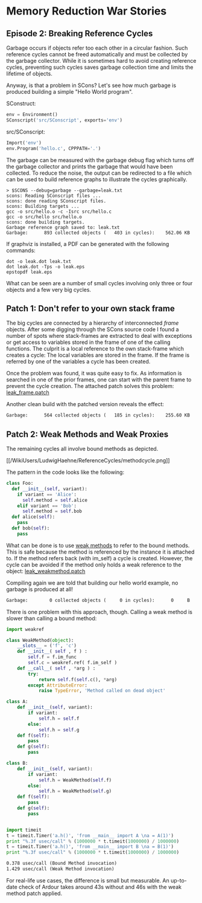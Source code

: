 

# Memory Reduction War Stories


## Episode 2: Breaking Reference Cycles

Garbage occurs if objects refer too each other in a circular fashion. Such reference cycles cannot be freed automatically and must be collected by the garbage collector. While it is sometimes hard to avoid creating reference cycles, preventing such cycles saves garbage collection time and limits the lifetime of objects. 

Anyway, is that a problem in SCons? Let's see how much garbage is produced building a simple "Hello World program". 

SConstruct: 
```python
env = Environment()
SConscript('src/SConscript', exports='env')
```
src/SConscript: 
```python
Import('env')
env.Program('hello.c', CPPPATH='.')
```
The garbage can be measured with the garbage debug flag which turns off the garbage collector and prints the garbage that would have been collected. To reduce the noise, the output can be redirected to a file which can be used to build reference graphs to illustrate the cycles graphically. 


```console
> $SCONS --debug=garbage --garbage=leak.txt
scons: Reading SConscript files ...
scons: done reading SConscript files.
scons: Building targets ...
gcc -o src/hello.o -c -Isrc src/hello.c
gcc -o src/hello src/hello.o
scons: done building targets.
Garbage reference graph saved to: leak.txt
Garbage:      893 collected objects (   403 in cycles):    562.06 KB
```
If graphviz is installed, a PDF can be generated with the following commands: 


```console
dot -o leak.dot leak.txt
dot leak.dot -Tps -o leak.eps
epstopdf leak.eps
```
What can be seen are a number of small cycles involving only three or four objects and a few very big cycles.  


## Patch 1: Don't refer to your own stack frame

The big cycles are connected by a hierarchy of interconnected _frame_ objects. After some digging through the SCons source code I found a number of spots where stack-frames are extracted to deal with exceptions or get access to variables stored in the frame of one of the calling functions. The culprit is a local reference to the own stack-frame which creates a cycle: The local variables are stored in the frame. If the frame is referred by one of the variables a cycle has been created. 

Once the problem was found, it was quite easy to fix. As information is searched in one of the prior frames, one can start with the parent frame to prevent the cycle creation. The attached patch solves this problem: [leak_frame.patch](/WikiUsers/LudwigHaehne/ReferenceCycles/leak_frame.patch)

Another clean build with the patched version reveals the effect: 


```txt
Garbage:      564 collected objects (   185 in cycles):    255.60 KB
```

## Patch 2: Weak Methods and Weak Proxies

The remaining cycles all involve bound methods as depicted.  

[[/WikiUsers/LudwigHaehne/ReferenceCycles/methodcycle.png]]

The pattern in the code looks like the following: 


```python
class Foo:
  def __init__(self, variant):
    if variant == 'Alice':
      self.method = self.alice
    elif variant == 'Bob':
      self.method = self.bob
  def alice(self):
    pass
  def bob(self):
    pass
```
What can be done is to use [weak methods](http://aspn.activestate.com/ASPN/Cookbook/Python/Recipe/81253) to refer to the bound methods. This is safe because the method is referenced by the instance it is attached to. If the method refers back (with im_self) a cycle is created. However, the cycle can be avoided if the method only holds a weak reference to the object: [leak_weakmethod.patch](/WikiUsers/LudwigHaehne/ReferenceCycles/leak_weakmethod.patch)

Compiling again we are told that building our hello world example, no garbage is produced at all! 
```txt
Garbage:        0 collected objects (     0 in cycles):      0     B
```
There is one problem with this approach, though. Calling a weak method is slower than calling a bound method: 


```python
import weakref

class WeakMethod(object):
    __slots__ = ('f', 'c')
    def __init__( self , f ) :
        self.f = f.im_func
        self.c = weakref.ref( f.im_self )
    def __call__( self , *arg ) :
        try:
            return self.f(self.c(), *arg)
        except AttributeError:
            raise TypeError, 'Method called on dead object'

class A:
    def __init__(self, variant):
        if variant:
            self.h = self.f
        else:
            self.h = self.g
    def f(self):
        pass
    def g(self):
        pass

class B:
    def __init__(self, variant):
        if variant:
            self.h = WeakMethod(self.f)
        else:
            self.h = WeakMethod(self.g)
    def f(self):
        pass
    def g(self):
        pass


import timeit
t = timeit.Timer('a.h()', 'from __main__ import A \na = A(1)')
print "%.3f usec/call" % (1000000 * t.timeit(1000000) / 1000000)
t = timeit.Timer('a.h()', 'from __main__ import B \na = B(1)')
print "%.3f usec/call" % (1000000 * t.timeit(1000000) / 1000000)
```

```txt
0.378 usec/call (Bound Method invocation)
1.429 usec/call (Weak Method invocation)
```
For real-life use cases, the difference is small but measurable. An up-to-date check of Ardour takes around 43s without and 46s with the weak method patch applied. 

